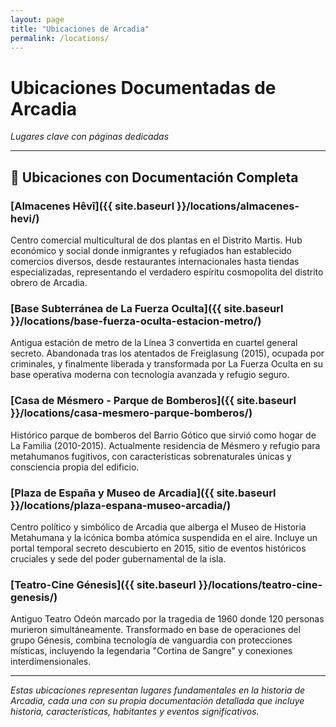 ```yaml
---
layout: page
title: "Ubicaciones de Arcadia"
permalink: /locations/
---
```


# Ubicaciones Documentadas de Arcadia
*Lugares clave con páginas dedicadas*

---

## 📍 **Ubicaciones con Documentación Completa**

### **[Almacenes Hêvî]({{ site.baseurl }}/locations/almacenes-hevi/)**
Centro comercial multicultural de dos plantas en el Distrito Martis. Hub económico y social donde inmigrantes y refugiados han establecido comercios diversos, desde restaurantes internacionales hasta tiendas especializadas, representando el verdadero espíritu cosmopolita del distrito obrero de Arcadia.

### **[Base Subterránea de La Fuerza Oculta]({{ site.baseurl }}/locations/base-fuerza-oculta-estacion-metro/)**
Antigua estación de metro de la Línea 3 convertida en cuartel general secreto. Abandonada tras los atentados de Freiglasung (2015), ocupada por criminales, y finalmente liberada y transformada por La Fuerza Oculta en su base operativa moderna con tecnología avanzada y refugio seguro.

### **[Casa de Mésmero - Parque de Bomberos]({{ site.baseurl }}/locations/casa-mesmero-parque-bomberos/)**
Histórico parque de bomberos del Barrio Gótico que sirvió como hogar de La Familia (2010-2015). Actualmente residencia de Mésmero y refugio para metahumanos fugitivos, con características sobrenaturales únicas y consciencia propia del edificio.

### **[Plaza de España y Museo de Arcadia]({{ site.baseurl }}/locations/plaza-espana-museo-arcadia/)**
Centro político y simbólico de Arcadia que alberga el Museo de Historia Metahumana y la icónica bomba atómica suspendida en el aire. Incluye un portal temporal secreto descubierto en 2015, sitio de eventos históricos cruciales y sede del poder gubernamental de la isla.

### **[Teatro-Cine Génesis]({{ site.baseurl }}/locations/teatro-cine-genesis/)**
Antiguo Teatro Odeón marcado por la tragedia de 1960 donde 120 personas murieron simultáneamente. Transformado en base de operaciones del grupo Génesis, combina tecnología de vanguardia con protecciones místicas, incluyendo la legendaria "Cortina de Sangre" y conexiones interdimensionales.

---

*Estas ubicaciones representan lugares fundamentales en la historia de Arcadia, cada una con su propia documentación detallada que incluye historia, características, habitantes y eventos significativos.*